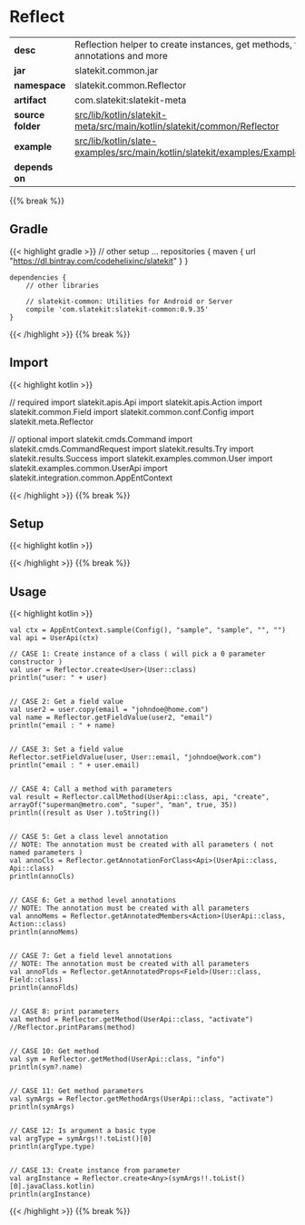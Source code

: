 
# Reflect

<table class="table table-striped table-bordered">
  <tbody>
    <tr>
      <td><strong>desc</strong></td>
      <td>Reflection helper to create instances, get methods, fields, annotations and more</td>
    </tr>
    <tr>
      <td><strong>jar</strong></td>
      <td>slatekit.common.jar</td>
    </tr>
    <tr>
      <td><strong>namespace</strong></td>
      <td>slatekit.common.Reflector</td>
    </tr>
    <tr>
      <td><strong>artifact</strong></td>
      <td>com.slatekit:slatekit-meta</td>
    </tr>
    <tr>
      <td><strong>source folder</strong></td>
      <td><a href="https://github.com/slatekit/slatekit/tree/master/src/lib/kotlin/slatekit-meta/src/main/kotlin/slatekit/common/Reflector" class="url-ch">src/lib/kotlin/slatekit-meta/src/main/kotlin/slatekit/common/Reflector</a></td>
    </tr>
    <tr>
      <td><strong>example</strong></td>
      <td><a href="https://github.com/slatekit/slatekit/tree/master/src/lib/kotlin/slatekit-examples/src/main/kotlin/slatekit/examples/Example_Reflect.kt" class="url-ch">src/lib/kotlin/slate-examples/src/main/kotlin/slatekit/examples/Example_Reflect.kt</a></td>
    </tr>
    <tr>
      <td><strong>depends on</strong></td>
      <td></td>
    </tr>
  </tbody>
</table>
{{% break %}}

## Gradle
{{< highlight gradle >}}
    // other setup ...
    repositories {
        maven { url  "https://dl.bintray.com/codehelixinc/slatekit" }
    }

    dependencies {
        // other libraries

        // slatekit-common: Utilities for Android or Server
        compile 'com.slatekit:slatekit-common:0.9.35'
    }

{{< /highlight >}}
{{% break %}}

## Import
{{< highlight kotlin >}}


// required 
import slatekit.apis.Api
import slatekit.apis.Action
import slatekit.common.Field
import slatekit.common.conf.Config
import slatekit.meta.Reflector



// optional 
import slatekit.cmds.Command
import slatekit.cmds.CommandRequest
import slatekit.results.Try
import slatekit.results.Success
import slatekit.examples.common.User
import slatekit.examples.common.UserApi
import slatekit.integration.common.AppEntContext




{{< /highlight >}}
{{% break %}}

## Setup
{{< highlight kotlin >}}




    


{{< /highlight >}}
{{% break %}}

## Usage
{{< highlight kotlin >}}


    val ctx = AppEntContext.sample(Config(), "sample", "sample", "", "")
    val api = UserApi(ctx)

    // CASE 1: Create instance of a class ( will pick a 0 parameter constructor )
    val user = Reflector.create<User>(User::class)
    println("user: " + user)


    // CASE 2: Get a field value
    val user2 = user.copy(email = "johndoe@home.com")
    val name = Reflector.getFieldValue(user2, "email")
    println("email : " + name)


    // CASE 3: Set a field value
    Reflector.setFieldValue(user, User::email, "johndoe@work.com")
    println("email : " + user.email)


    // CASE 4: Call a method with parameters
    val result = Reflector.callMethod(UserApi::class, api, "create", arrayOf("superman@metro.com", "super", "man", true, 35))
    println((result as User ).toString())


    // CASE 5: Get a class level annotation
    // NOTE: The annotation must be created with all parameters ( not named parameters )
    val annoCls = Reflector.getAnnotationForClass<Api>(UserApi::class, Api::class)
    println(annoCls)


    // CASE 6: Get a method level annotations
    // NOTE: The annotation must be created with all parameters
    val annoMems = Reflector.getAnnotatedMembers<Action>(UserApi::class, Action::class)
    println(annoMems)


    // CASE 7: Get a field level annotations
    // NOTE: The annotation must be created with all parameters
    val annoFlds = Reflector.getAnnotatedProps<Field>(User::class, Field::class)
    println(annoFlds)


    // CASE 8: print parameters
    val method = Reflector.getMethod(UserApi::class, "activate")
    //Reflector.printParams(method)


    // CASE 10: Get method
    val sym = Reflector.getMethod(UserApi::class, "info")
    println(sym?.name)


    // CASE 11: Get method parameters
    val symArgs = Reflector.getMethodArgs(UserApi::class, "activate")
    println(symArgs)


    // CASE 12: Is argument a basic type
    val argType = symArgs!!.toList()[0]
    println(argType.type)


    // CASE 13: Create instance from parameter
    val argInstance = Reflector.create<Any>(symArgs!!.toList()[0].javaClass.kotlin)
    println(argInstance)
    

{{< /highlight >}}
{{% break %}}

